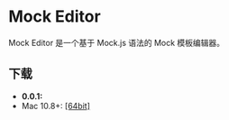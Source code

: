 # Mock Editor

Mock Editor 是一个基于 Mock.js 语法的 Mock 模板编辑器。


## 下载

* **0.0.1:**
 * Mac 10.8+: [[64bit]](https://www.dropbox.com/s/hljlblbypgvgdey/MockEditor-mac-v0.0.1.zip)
